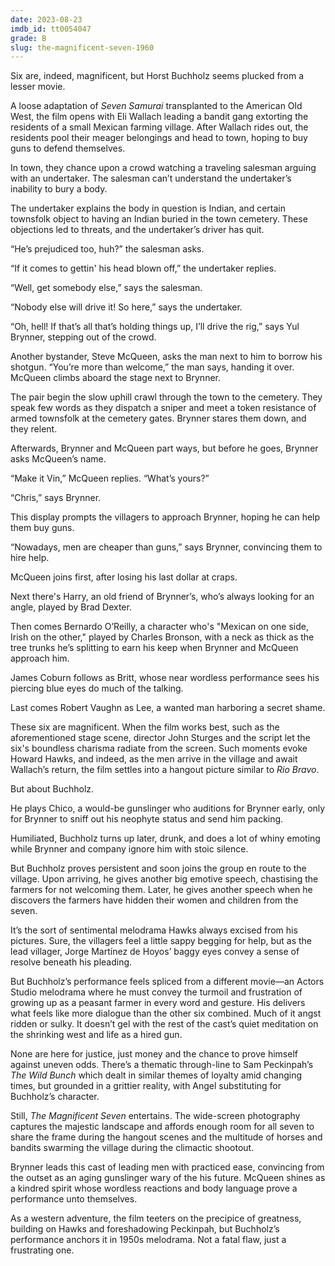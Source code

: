 ```yaml
---
date: 2023-08-23
imdb_id: tt0054047
grade: B
slug: the-magnificent-seven-1960
---
```


Six are, indeed, magnificent, but Horst Buchholz seems plucked from a lesser movie.

<!-- end -->

A loose adaptation of <span data-imdb-id="tt0047478">_Seven Samurai_</span> transplanted to the American Old West, the film opens with Eli Wallach leading a bandit gang extorting the residents of a small Mexican farming village. After Wallach rides out, the residents pool their meager belongings and head to town, hoping to buy guns to defend themselves.

In town, they chance upon a crowd watching a traveling salesman arguing with an undertaker. The salesman can’t understand the undertaker’s inability to bury a body.

The undertaker explains the body in question is Indian, and certain townsfolk object to having an Indian buried in the town cemetery. These objections led to threats, and the undertaker’s driver has quit.

“He’s prejudiced too, huh?” the salesman asks.

“If it comes to gettin' his head blown off,” the undertaker replies.

“Well, get somebody else,” says the salesman.

“Nobody else will drive it! So here,” says the undertaker.

“Oh, hell! If that’s all that’s holding things up, I’ll drive the rig,” says Yul Brynner, stepping out of the crowd.

Another bystander, Steve McQueen, asks the man next to him to borrow his shotgun. “You’re more than welcome,” the man says, handing it over. McQueen climbs aboard the stage next to Brynner.

The pair begin the slow uphill crawl through the town to the cemetery. They speak few words as they dispatch a sniper and meet a token resistance of armed townsfolk at the cemetery gates. Brynner stares them down, and they relent.

Afterwards, Brynner and McQueen part ways, but before he goes, Brynner asks McQueen’s name.

“Make it Vin,” McQueen replies. “What’s yours?”

“Chris,” says Brynner.

This display prompts the villagers to approach Brynner, hoping he can help them buy guns.

“Nowadays, men are cheaper than guns,” says Brynner, convincing them to hire help.

McQueen joins first, after losing his last dollar at craps.

Next there's Harry, an old friend of Brynner’s, who’s always looking for an angle, played by Brad Dexter.

Then comes Bernardo O’Reilly, a character who's "Mexican on one side, Irish on the other," played by Charles Bronson, with a neck as thick as the tree trunks he’s splitting to earn his keep when Brynner and McQueen approach him.

James Coburn follows as Britt, whose near wordless performance sees his piercing blue eyes do much of the talking.

Last comes Robert Vaughn as Lee, a wanted man harboring a secret shame.

These six are magnificent. When the film works best, such as the aforementioned stage scene, director John Sturges and the script let the six's boundless charisma radiate from the screen. Such moments evoke Howard Hawks, and indeed, as the men arrive in the village and await Wallach’s return, the film settles into a hangout picture similar to <span data-imdb-id="tt0053221">_Rio Bravo_</span>.

But about Buchholz.

He plays Chico, a would-be gunslinger who auditions for Brynner early, only for Brynner to sniff out his neophyte status and send him packing.

Humiliated, Buchholz turns up later, drunk, and does a lot of whiny emoting while Brynner and company ignore him with stoic silence.

But Buchholz proves persistent and soon joins the group en route to the village. Upon arriving, he gives another big emotive speech, chastising the farmers for not welcoming them. Later, he gives another speech when he discovers the farmers have hidden their women and children from the seven.

It’s the sort of sentimental melodrama Hawks always excised from his pictures. Sure, the villagers feel a little sappy begging for help, but as the lead villager, Jorge Martínez de Hoyos’ baggy eyes convey a sense of resolve beneath his pleading.

But Buchholz’s performance feels spliced from a different movie—an Actors Studio melodrama where he must convey the turmoil and frustration of growing up as a peasant farmer in every word and gesture. His delivers what feels like more dialogue than the other six combined. Much of it angst ridden or sulky. It doesn’t gel with the rest of the cast’s quiet meditation on the shrinking west and life as a hired gun.

None are here for justice, just money and the chance to prove himself against uneven odds. There’s a thematic through-line to Sam Peckinpah’s <span data-imdb-id="tt0065214">_The Wild Bunch_</span> which dealt in similar themes of loyalty amid changing times, but grounded in a grittier reality, with Angel substituting for Buchholz’s character.

Still, _The Magnificent Seven_ entertains. The wide-screen photography captures the majestic landscape and affords enough room for all seven to share the frame during the hangout scenes and the multitude of horses and bandits swarming the village during the climactic shootout.

Brynner leads this cast of leading men with practiced ease, convincing from the outset as an aging gunslinger wary of the his future. McQueen shines as a kindred spirit whose wordless reactions and body language prove a performance unto themselves.

As a western adventure, the film teeters on the precipice of greatness, building on Hawks and foreshadowing Peckinpah, but Buchholz’s performance anchors it in 1950s melodrama. Not a fatal flaw, just a frustrating one.
